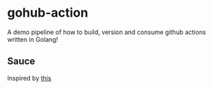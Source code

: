 # **gohub-action**

A demo pipeline of how to build, version and consume github  actions written in Golang!

## **Sauce**

Inspired by [this](https://full-stack.blend.com/how-we-write-github-actions-in-go.html)

